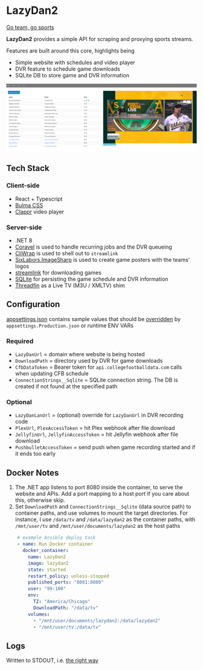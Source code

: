 # LazyDan2

[Go team, go sports](https://www.youtube.com/watch?v=q13uNlRXZrk)

**LazyDan2** provides a simple API for scraping and proxying sports streams.

Features are built around this core, highlights being

* Simple website with schedules and video player
* DVR feature to schedule game downloads
* SQLite DB to store game and DVR information

![desktop](.images/desktop.png "Desktop")

## Tech Stack

### Client-side

* React + Typescript
* [Bulma CSS](https://bulma.io/)
* [Clappr](https://github.com/clappr/clappr) video player

### Server-side

* .NET 8
* [Coravel](https://docs.coravel.net/) is used to handle recurring jobs and the DVR queueing
* [CliWrap](https://github.com/Tyrrrz/CliWrap) is used to shell out to `streamlink`
* [SixLabors.ImageSharp](https://github.com/SixLabors/ImageSharp) is used to create game posters with the teams' logos
* [streamlink](https://streamlink.github.io/) for downloading games
* [SQLite](https://www.sqlite.org/index.html) for persisting the game schedule and DVR information
* [Threadfin](https://github.com/Threadfin/Threadfin) as a Live TV (M3U / XMLTV) shim

## Configuration

[appsettings.json](./src/appsettings.json) contains sample values that should be [overridden](https://learn.microsoft.com/en-us/dotnet/core/extensions/configuration) by `appsettings.Production.json` or runtime ENV VARs

### Required

* `LazyDanUrl` = domain where website is being hosted
* `DownloadPath` = directory used by DVR for game downloads
* `CfbDataToken` = Bearer token for `api.collegefootballdata.com` calls when updating CFB schedule
* `ConnectionStrings__Sqlite` = SQLite connection string.  The DB is created if not found at the specified path

### Optional

* `LazyDanLanUrl` = (optional) override for `LazyDanUrl` in DVR recording code
* `PlexUrl`, `PlexAccessToken` = hit Plex webhook after file download
* `JellyfinUrl`, `JellyfinAccessToken` = hit Jellyfin webhook after file download
* `PushbulletAccessToken` = send push when game recording started and if it ends too early

## Docker Notes

1. The .NET app listens to port 8080 inside the container, to serve the website and APIs.  Add a port mapping to a host port if you care about this, otherwise skip.
2. Set `DownloadPath` and `ConnectionStrings__Sqlite` (data source path) to container paths, and use volumes to mount the target directories.  For instance, I use `/data/tv` and `/data/lazydan2` as the container paths, with `/mnt/user/tv` and `/mnt/user/documents/lazydan2` as the host paths

```yaml
    # example Ansible deploy task
    - name: Run Docker container
      docker_container:
        name: LazyDan2
        image: lazydan2
        state: started
        restart_policy: unless-stopped
        published_ports: "8081:8080"
        user: "99:100"
        env:
          TZ: "America/Chicago"
          DownloadPath: "/data/tv"
        volumes:
          - "/mnt/user/documents/lazydan2:/data/lazydan2"
          - "/mnt/user/tv:/data/tv"
```

## Logs

Written to STDOUT, i.e. [the right way](https://12factor.net/logs)